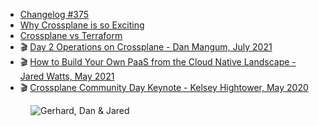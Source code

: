 - [Changelog #375](https://changelog.com/podcast/375)
- [Why Crossplane is so Exciting](https://blog.crossplane.io/why-crossplane-is-so-exciting/)
- [Crossplane vs Terraform](https://blog.crossplane.io/crossplane-vs-terraform/)
- 🎬 [Day 2 Operations on Crossplane - Dan Mangum, July 2021](https://youtu.be/-qobGMh-RlU?t=1160)
- 🎬 [How to Build Your Own PaaS from the Cloud Native Landscape - Jared Watts, May 2021](https://www.youtube.com/watch?v=38rSsVYhK-w&list=PLj6h78yzYM2OFWBatWHbWgyoLNmCyAqJ0&index=13)
- 🎬 [Crossplane Community Day Keynote - Kelsey Hightower, May 2020](https://www.youtube.com/watch?v=UffM5Gr1m-0)

<figure class="richtext-figure richtext-figure--full">
  <img src="https://cdn.changelog.com/shipit/shipit-15--dan-jared.jpg" alt="Gerhard, Dan & Jared" loading="lazy">
</figure>
